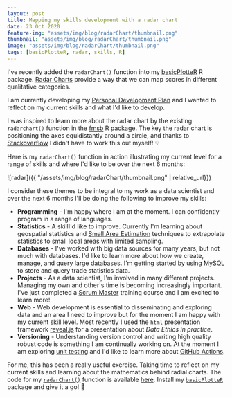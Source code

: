 ```yaml
---
layout: post
title: Mapping my skills development with a radar chart
date: 23 Oct 2020
feature-img: "assets/img/blog/radarChart/thumbnail.png"
thumbnail: "assets/img/blog/radarChart/thumbnail.png"
image: "assets/img/blog/radarChart/thumbnail.png" 
tags: [basicPlotteR, radar, skills, R]
---
```


I've recently added the `radarChart()` function into my [basicPlotteR](https://github.com/JosephCrispell/basicPlotteR/blob/master/README.md#radarchart) R package. [Radar Charts](https://en.wikipedia.org/wiki/Radar_chart#:~:text=A%20radar%20chart%20is%20a,starting%20from%20the%20same%20point.) provide a way that we can map scores in different qualitative categories.

I am currently developing my [Personal Development Plan](https://www.reed.co.uk/career-advice/personal-development-planning-what-you-need-to-know/) and I wanted to reflect on my current skills and what I'd like to develop.

I was inspired to learn more about the radar chart by the existing `radarchart()` function in the [fmsb](https://cran.r-project.org/web/packages/fmsb/fmsb.pdf) R package. The key the radar chart is positioning the axes equidistantly around a circle, and thanks to [Stackoverflow](https://stackoverflow.com/questions/5300938/calculating-the-position-of-points-in-a-circle) I didn't have to work this out myself! 💡

Here is my `radarChart()` function in action illustrating my current level for a range of skills and where I'd like to be over the next 6 months:

![radar]({{ "/assets/img/blog/radarChart/thumbnail.png" | relative_url}})

I consider these themes to be integral to my work as a data scientist and over the next 6 months I'll be doing the following to improve my skills:
- **Programming** - I'm happy where I am at the moment. I can confidently program in a range of languages.
- **Statistics** - A skillI'd like to improve. Currently I'm learning about geospatial statistics and [Small Area Estimation](https://www.adb.org/sites/default/files/publication/609476/small-area-estimation-guide-nsos.pdf) techniques to extrapolate statistics to small local areas with limited sampling.
- **Databases** - I've worked with big data sources for many years, but not much with databases. I'd like to learn more about how we create, manage, and query large databases. I'm getting started by using [MySQL](https://www.mysql.com/) to store and query trade statistics data.
- **Projects** - As a data scientist, I'm involved in many different projects. Managing my own and other's time is becoming increasingly important. I've just completed a [Scrum Master](http://www.scrumguides.org/index.html) training course and I am excited to learn more!
- **Web** - Web development is essential to disseminating and exploring data and an area I need to improve but for the moment I am happy with my current skill level. Most recently I used the `html` presentation framework [reveal.js](https://revealjs.com/) for a presentation about *Data Ethics in practice*.
- **Versioning** - Understanding version control and writing high quality robust code is something I am continually working on. At the moment I am exploring [unit testing](https://stackoverflow.com/questions/67299/is-unit-testing-worth-the-effort) and I'd like to learn more about [GitHub Actions](https://github.com/features/actions).

For me, this has been a really useful exercise. Taking time to reflect on my current skills and learning about the mathematics behind radial charts. The code for my [`radarChart()`](https://github.com/JosephCrispell/basicPlotteR#radarchart) function is available [here](https://github.com/JosephCrispell/basicPlotteR/blob/master/R/radarChart.R). Install my [`basicPlotteR`](https://github.com/JosephCrispell/basicPlotteR) package and give it a go! 🏁